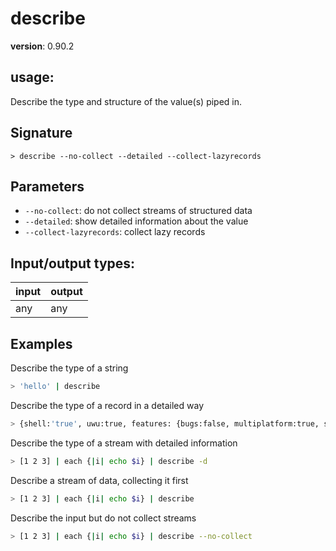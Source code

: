 # describe

**version**: 0.90.2

## **usage**:

Describe the type and structure of the value(s) piped in.

## Signature

`> describe --no-collect --detailed --collect-lazyrecords`

## Parameters

- `--no-collect`: do not collect streams of structured data
- `--detailed`: show detailed information about the value
- `--collect-lazyrecords`: collect lazy records

## Input/output types:

| input | output |
| ----- | ------ |
| any   | any    |

## Examples

Describe the type of a string

```bash
> 'hello' | describe
```

Describe the type of a record in a detailed way

```bash
> {shell:'true', uwu:true, features: {bugs:false, multiplatform:true, speed: 10}, fib: [1 1 2 3 5 8], on_save: {|x| print $'Saving ($x)'}, first_commit: 2019-05-10, my_duration: (4min + 20sec)} | describe -d
```

Describe the type of a stream with detailed information

```bash
> [1 2 3] | each {|i| echo $i} | describe -d
```

Describe a stream of data, collecting it first

```bash
> [1 2 3] | each {|i| echo $i} | describe
```

Describe the input but do not collect streams

```bash
> [1 2 3] | each {|i| echo $i} | describe --no-collect
```

